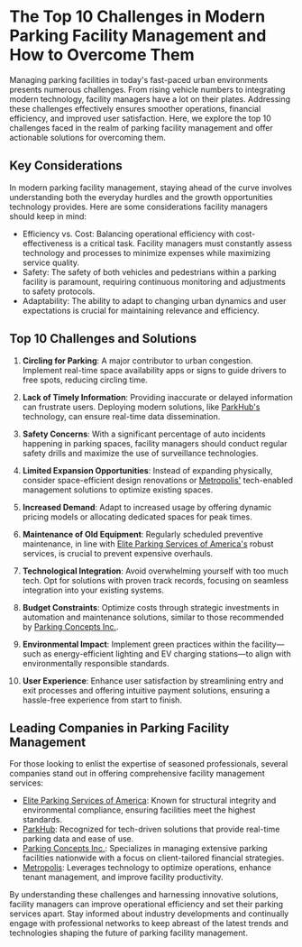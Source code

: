 # The Top 10 Challenges in Modern Parking Facility Management and How to Overcome Them

Managing parking facilities in today's fast-paced urban environments presents numerous challenges. From rising vehicle numbers to integrating modern technology, facility managers have a lot on their plates. Addressing these challenges effectively ensures smoother operations, financial efficiency, and improved user satisfaction. Here, we explore the top 10 challenges faced in the realm of parking facility management and offer actionable solutions for overcoming them.

## Key Considerations

In modern parking facility management, staying ahead of the curve involves understanding both the everyday hurdles and the growth opportunities technology provides. Here are some considerations facility managers should keep in mind:

* Efficiency vs. Cost: Balancing operational efficiency with cost-effectiveness is a critical task. Facility managers must constantly assess technology and processes to minimize expenses while maximizing service quality.
* Safety: The safety of both vehicles and pedestrians within a parking facility is paramount, requiring continuous monitoring and adjustments to safety protocols.
* Adaptability: The ability to adapt to changing urban dynamics and user expectations is crucial for maintaining relevance and efficiency.

## Top 10 Challenges and Solutions

1. **Circling for Parking**: A major contributor to urban congestion. Implement real-time space availability apps or signs to guide drivers to free spots, reducing circling time.

2. **Lack of Timely Information**: Providing inaccurate or delayed information can frustrate users. Deploying modern solutions, like [ParkHub's](/dir/parkhub) technology, can ensure real-time data dissemination.

3. **Safety Concerns**: With a significant percentage of auto incidents happening in parking spaces, facility managers should conduct regular safety drills and maximize the use of surveillance technologies.

4. **Limited Expansion Opportunities**: Instead of expanding physically, consider space-efficient design renovations or [Metropolis'](/dir/metropolis) tech-enabled management solutions to optimize existing spaces.

5. **Increased Demand**: Adapt to increased usage by offering dynamic pricing models or allocating dedicated spaces for peak times.

6. **Maintenance of Old Equipment**: Regularly scheduled preventive maintenance, in line with [Elite Parking Services of America's](/dir/elite_parking_services_of_america) robust services, is crucial to prevent expensive overhauls.

7. **Technological Integration**: Avoid overwhelming yourself with too much tech. Opt for solutions with proven track records, focusing on seamless integration into your existing systems.

8. **Budget Constraints**: Optimize costs through strategic investments in automation and maintenance solutions, similar to those recommended by [Parking Concepts Inc.](/dir/parking_concepts_inc).

9. **Environmental Impact**: Implement green practices within the facility—such as energy-efficient lighting and EV charging stations—to align with environmentally responsible standards.

10. **User Experience**: Enhance user satisfaction by streamlining entry and exit processes and offering intuitive payment solutions, ensuring a hassle-free experience from start to finish.

## Leading Companies in Parking Facility Management

For those looking to enlist the expertise of seasoned professionals, several companies stand out in offering comprehensive facility management services:

- [Elite Parking Services of America](/dir/elite_parking_services_of_america): Known for structural integrity and environmental compliance, ensuring facilities meet the highest standards.
- [ParkHub](/dir/parkhub): Recognized for tech-driven solutions that provide real-time parking data and ease of use.
- [Parking Concepts Inc.](/dir/parking_concepts_inc): Specializes in managing extensive parking facilities nationwide with a focus on client-tailored financial strategies.
- [Metropolis](/dir/metropolis): Leverages technology to optimize operations, enhance tenant management, and improve facility productivity.

By understanding these challenges and harnessing innovative solutions, facility managers can improve operational efficiency and set their parking services apart. Stay informed about industry developments and continually engage with professional networks to keep abreast of the latest trends and technologies shaping the future of parking facility management.